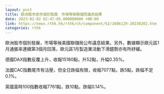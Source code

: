 ```yaml
---
layout: post
title: 歐洲股市收市個別發展　市場等候聯儲局議息結果
date: 2023-02-02 02:47:05.000000000 +08:00
link: https://news.rthk.hk/rthk/ch/component/k2/1686129-20230202.htm
categories: rthk
---
```


歐洲股市個別發展，市場等候美國聯儲局公布議息結果。另外，數據顯示歐元區1月通脹率連續第3個月回落，歐元區1月製造業活動下滑趨勢亦有所紓緩。

德國DAX指數反覆上升，收報15180點，升52點，升幅0.35%。

法國CAC指數尾市有沽壓，但全日跌幅有限，收報7077點，跌5點，跌幅不足0.1%。

英國富時100指數收報7761點，跌10點，跌幅0.14%。
